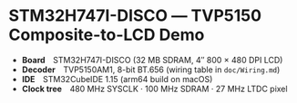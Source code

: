 # STM32H747I-DISCO ― TVP5150 Composite-to-LCD Demo

* **Board** STM32H747I-DISCO (32 MB SDRAM, 4″ 800 × 480 DPI LCD)
* **Decoder** TVP5150AM1, 8-bit BT.656 (wiring table in `doc/Wiring.md`)
* **IDE** STM32CubeIDE 1.15 (arm64 build on macOS)
* **Clock tree** 480 MHz SYSCLK · 100 MHz SDRAM · 27 MHz LTDC pixel
